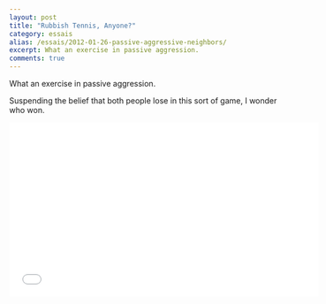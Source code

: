 ```yaml
---
layout: post
title: "Rubbish Tennis, Anyone?"
category: essais
alias: /essais/2012-01-26-passive-aggressive-neighbors/
excerpt: What an exercise in passive aggression.
comments: true
---
```


What an exercise in passive aggression.

Suspending the belief that both people lose in this sort of game, I wonder who won.

<iframe width="560" height="315" src="//www.youtube.com/embed/G_JZLVk8Mhw" frameborder="0"> </iframe>

<a href="https://plus.google.com/+VincentBarr0?rel=author"></a>